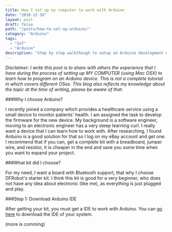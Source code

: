 ```yaml
---
title: How I set up my computer to work with Arduino
date: "2018-12-18"
layout: post
draft: false
path: "/posts/how-to-set-up-arduino/"
category: "Arduino"
tags:
  - "IoT"
  - "Arduino"
description: "Step by step walkthough to setup an Arduino development environment"
---
```

*Disclaimer: I write this post is to share with others the experience that I have during the process of setting up MY COMPUTER (using Mac OSX) to learn how to program on an Arduino device. This is not a complete tutorial in which covers different OSes. This blog also reflects my knowledge about the topic at the time of writing, please be aware of that.*

###Why I choose Arduino?

I recently joined a company which provides a healthcare service using a small device to monitor patients' health. I am assigned the task to develop the firmware for the new device. My background is a software engineer, moving to an electronic engineer has a very steep learning curl. I really want a device that I can learn how to work with. After researching, I found Arduino is a good solution for that so I log on my eBay account and get one. I recommend that if you can, get a complete kit with a breadboard, jumper wire, and resistor, it is cheaper in the end and save you some time when you want to expand your project.

###What kit did I choose?

For my need, I want a board with Bluetooth support, that why I choose DFRobot's starter kit. I think this kit is good for a very beginner, who does not have any idea about electronic (like me), as everything is just plugged and play.  

###Step 1: Download Arduino IDE

After getting your kit, you must get a IDE to work with Arduino. You can [go here](https://www.arduino.cc/en/Main/Software) to download the IDE of your system.

(more is comming)
